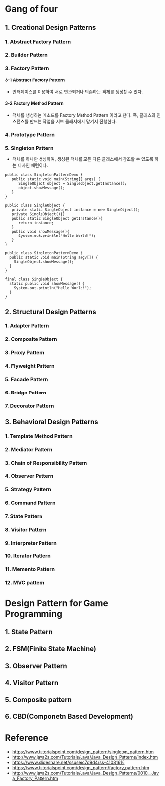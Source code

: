 # Gang of four

## 1. Creational Design Patterns

### 1. Abstract Factory Pattern

### 2. Builder Pattern

### 3. Factory Pattern

#### 3-1 Abstract Factory Pattern
- 인터페이스를 이용하여 서로 연관되거나 의존하는 객체를 생성할 수 있다.

#### 3-2 Factory Method Pattern
- 객체를 생성하는 메소드를 Factory Method Pattern 이라고 한다. 즉, 클래스의 인스턴스를 만드는 작업을 서브 클래서에서 맡겨서 진행한다.

### 4. Prototype Pattern
### 5. Singleton Pattern
- 객체를 하나만 생성하여, 생성된 객체를 모든 다른 클래스에서 참조할 수 있도록 하는 디자인 패턴이다.

<pre><code>public class SingletonPatternDemo {
   public static void main(String[] args) {
      SingleObject object = SingleObject.getInstance();
      object.showMessage();
   }
}

public class SingleObject {
   private static SingleObject instance = new SingleObject();
   private SingleObject(){}
   public static SingleObject getInstance(){
      return instance;
   }
   public void showMessage(){
      System.out.println("Hello World!");
   }
}</code></pre>
<pre><code>public class SingletonPatternDemo {
  public static void main(String argv[]) {
    SingleObject.showMessage();
  }
}

final class SingleObject {
  static public void showMessage() {
    System.out.println("Hello World!");
  }
}</code></pre>


## 2. Structural Design Patterns
### 1. Adapter Pattern
### 2. Composite Pattern
### 3. Proxy Pattern
### 4. Flyweight Pattern
### 5. Facade Pattern
### 6. Bridge Pattern
### 7. Decorator Pattern

## 3. Behavioral Design Patterns
### 1. Template Method Pattern
### 2. Mediator Pattern
### 3. Chain of Responsibility Pattern
### 4. Observer Pattern
### 5. Strategy Pattern
### 6. Command Pattern
### 7. State Pattern
### 8. Visitor Pattern
### 9. Interpreter Pattern
### 10. Iterator Pattern
### 11. Memento Pattern
### 12. MVC pattern


# Design Pattern for Game Programming
## 1. State Pattern

## 2. FSM(Finite State Machine)

## 3. Observer Pattern

## 4. Visitor Pattern

## 5. Composite pattern

## 6. CBD(Componetn Based Development)


# Reference 
- https://www.tutorialspoint.com/design_pattern/singleton_pattern.htm
- http://www.java2s.com/Tutorials/Java/Java_Design_Patterns/index.htm
- https://www.slideshare.net/ssuserc7d9d4/ss-41081616
- https://www.tutorialspoint.com/design_pattern/factory_pattern.htm
- http://www.java2s.com/Tutorials/Java/Java_Design_Patterns/0010__Java_Factory_Pattern.htm
